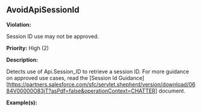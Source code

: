 AvoidApiSessionId[](#avoidapisessionid)
------------------------------------------------------------------------------------------------------------------------------------------------------

**Violation:**

   Session ID use may not be approved.


**Priority:** High (2)

**Description:**

   Detects use of Api.Session_ID to retrieve a session ID. For more guidance on approved use cases, read the [Session Id Guidance][https://partners.salesforce.com/sfc/servlet.shepherd/version/download/0684V00000O83jT?asPdf=false&operationContext=CHATTER] document.

**Example(s):**

   

